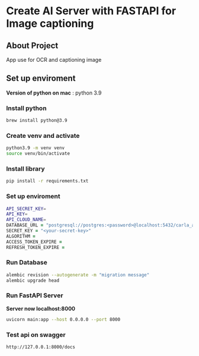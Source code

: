 # Create AI Server with FASTAPI for Image captioning

## About Project

App use for OCR and captioning image

## Set up enviroment

**Version of python on mac** : python 3.9

### Install python

```zsh
brew install python@3.9
```

### Create venv and activate

```zsh
python3.9 -m venv venv
source venv/bin/activate
```

### Install library

```zsh
pip install -r requirements.txt
```

### Set up enviroment

```zsh
API_SECRET_KEY=
API_KEY=
API_CLOUD_NAME=
DATABASE_URL = "postgresql://postgres:<password>@localhost:5432/carla_app"
SECRET_KEY = "<your-secret-key>"
ALGORITHM =
ACCESS_TOKEN_EXPIRE =
REFRESH_TOKEN_EXPIRE =
```

### Run Database

```zsh
alembic revision --autogenerate -m "migration message"
alembic upgrade head
```

### Run FastAPI Server

**Server now localhost:8000**

```zsh
uvicorn main:app --host 0.0.0.0 --port 8000
```

### Test api on swagger

```zsh
http://127.0.0.1:8000/docs
```
